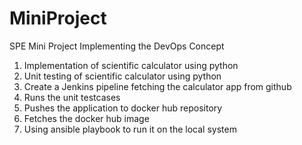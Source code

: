 # MiniProject
SPE Mini Project
Implementing the DevOps Concept

1. Implementation of scientific calculator using python
2. Unit testing of scientific calculator using python
3. Create a Jenkins pipeline fetching the calculator app from github
4. Runs the unit testcases
5. Pushes the application to docker hub repository
6. Fetches the docker hub image
7. Using ansible playbook to run it on the local system
